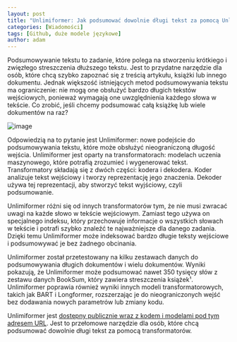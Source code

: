 ```yaml
---
layout: post
title: "Unlimiformer: Jak podsumować dowolnie długi tekst za pomocą Unlimiformera?"
categories: [Wiadomości]
tags: [Github, duże modele językowe]
author: adam
---
```


Podsumowywanie tekstu to zadanie, które polega na stworzeniu krótkiego i zwięzłego streszczenia dłuższego tekstu. Jest to przydatne narzędzie dla osób, które chcą szybko zapoznać się z treścią artykułu, książki lub innego dokumentu. Jednak większość istniejących metod podsumowywania tekstu ma ograniczenie: nie mogą one obsłużyć bardzo długich tekstów wejściowych, ponieważ wymagają one uwzględnienia każdego słowa w tekście. Co zrobić, jeśli chcemy podsumować całą książkę lub wiele dokumentów na raz?

![image](https://user-images.githubusercontent.com/42593540/236538293-1d5fdfe3-3e34-4979-9611-a9c9f56e3a00.png)

Odpowiedzią na to pytanie jest Unlimiformer: nowe podejście do podsumowywania tekstu, które może obsłużyć nieograniczoną długość wejścia. Unlimiformer jest oparty na transformatorach: modelach uczenia maszynowego, które potrafią zrozumieć i wygenerować tekst. Transformatory składają się z dwóch części: kodera i dekodera. Koder analizuje tekst wejściowy i tworzy reprezentację jego znaczenia. Dekoder używa tej reprezentacji, aby stworzyć tekst wyjściowy, czyli podsumowanie.

Unlimiformer różni się od innych transformatorów tym, że nie musi zwracać uwagi na każde słowo w tekście wejściowym. Zamiast tego używa on specjalnego indeksu, który przechowuje informacje o wszystkich słowach w tekście i potrafi szybko znaleźć te najważniejsze dla danego zadania. Dzięki temu Unlimiformer może indeksować bardzo długie teksty wejściowe i podsumowywać je bez żadnego obcinania.

Unlimiformer został przetestowany na kilku zestawach danych do podsumowywania długich dokumentów i wielu dokumentów. Wyniki pokazują, że Unlimiformer może podsumować nawet 350 tysięcy słów z zestawu danych BookSum, który zawiera streszczenia książek¹. Unlimiformer poprawia również wyniki innych modeli transformatorowych, takich jak BART i Longformer, rozszerzając je do nieograniczonych wejść bez dodawania nowych parametrów lub zmiany kodu.

Unlimiformer jest [dostępny publicznie wraz z kodem i modelami pod tym adresem URL](https://arxiv.org/abs/2305.01625). Jest to przełomowe narzędzie dla osób, które chcą podsumować dowolnie długi tekst za pomocą transformatorów.